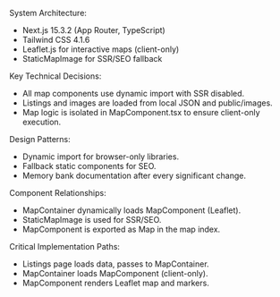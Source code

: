 System Architecture:
- Next.js 15.3.2 (App Router, TypeScript)
- Tailwind CSS 4.1.6
- Leaflet.js for interactive maps (client-only)
- StaticMapImage for SSR/SEO fallback

Key Technical Decisions:
- All map components use dynamic import with SSR disabled.
- Listings and images are loaded from local JSON and public/images.
- Map logic is isolated in MapComponent.tsx to ensure client-only execution.

Design Patterns:
- Dynamic import for browser-only libraries.
- Fallback static components for SEO.
- Memory bank documentation after every significant change.

Component Relationships:
- MapContainer dynamically loads MapComponent (Leaflet).
- StaticMapImage is used for SSR/SEO.
- MapComponent is exported as Map in the map index.

Critical Implementation Paths:
- Listings page loads data, passes to MapContainer.
- MapContainer loads MapComponent (client-only).
- MapComponent renders Leaflet map and markers.
